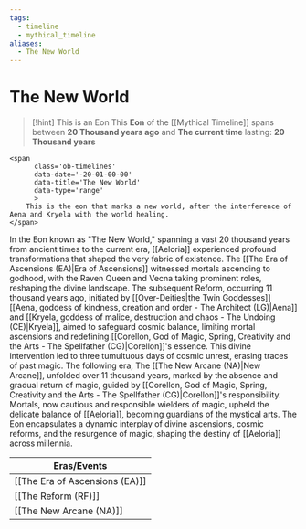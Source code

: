 ```yaml
---
tags:
  - timeline
  - mythical_timeline
aliases:
  - The New World
---
```

# The New World 

>[!hint] This is an Eon
>This **Eon** of the [[Mythical Timeline]] spans between **20 Thousand years ago** and **The current time** lasting: **20 Thousand years**

```
<span 
	  class='ob-timelines' 
	  data-date='-20-01-00-00' 
	  data-title='The New World'
	  data-type='range' 
	  > 
	This is the eon that marks a new world, after the interference of Aena and Kryela with the world healing.
</span>
```


In the Eon known as "The New World," spanning a vast 20 thousand years from ancient times to the current era, [[Aeloria]] experienced profound transformations that shaped the very fabric of existence. The [[The Era of Ascensions (EA)|Era of Ascensions]] witnessed mortals ascending to godhood, with the Raven Queen and Vecna taking prominent roles, reshaping the divine landscape. The subsequent Reform, occurring 11 thousand years ago, initiated by [[Over-Deities|the Twin Goddesses]] [[Aena, goddess of kindness, creation and order - The Architect (LG)|Aena]] and [[Kryela, goddess of malice, destruction and chaos - The Undoing (CE)|Kryela]], aimed to safeguard cosmic balance, limiting mortal ascensions and redefining [[Corellon, God of Magic, Spring, Creativity and the Arts - The Spellfather (CG)|Corellon]]'s essence. This divine intervention led to three tumultuous days of cosmic unrest, erasing traces of past magic. The following era, The [[The New Arcane (NA)|New Arcane]], unfolded over 11 thousand years, marked by the absence and gradual return of magic, guided by [[Corellon, God of Magic, Spring, Creativity and the Arts - The Spellfather (CG)|Corellon]]'s responsibility. Mortals, now cautious and responsible wielders of magic, upheld the delicate balance of [[Aeloria]], becoming guardians of the mystical arts. The Eon encapsulates a dynamic interplay of divine ascensions, cosmic reforms, and the resurgence of magic, shaping the destiny of [[Aeloria]] across millennia.

| Eras/Events                    |
| ------------------------------ |
| [[The Era of Ascensions (EA)]] |
|[[The Reform (RF)]]|
|[[The New Arcane (NA)]]                |





